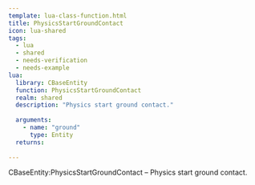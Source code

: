 ```yaml
---
template: lua-class-function.html
title: PhysicsStartGroundContact
icon: lua-shared
tags:
  - lua
  - shared
  - needs-verification
  - needs-example
lua:
  library: CBaseEntity
  function: PhysicsStartGroundContact
  realm: shared
  description: "Physics start ground contact."
  
  arguments:
    - name: "ground"
      type: Entity
  returns:
    
---
```


<div class="lua__search__keywords">
CBaseEntity:PhysicsStartGroundContact &#x2013; Physics start ground contact.
</div>
